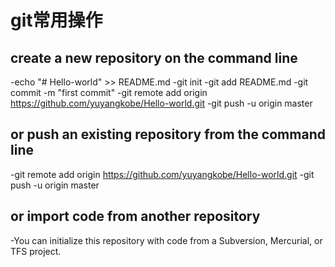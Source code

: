 # git常用操作
## create a new repository on the command line

-echo "# Hello-world" >> README.md
-git init
-git add README.md
-git commit -m "first commit"
-git remote add origin https://github.com/yuyangkobe/Hello-world.git
-git push -u origin master

## or push an existing repository from the command line
-git remote add origin https://github.com/yuyangkobe/Hello-world.git
-git push -u origin master

## or import code from another repository
-You can initialize this repository with code from a Subversion, Mercurial, or TFS project.
